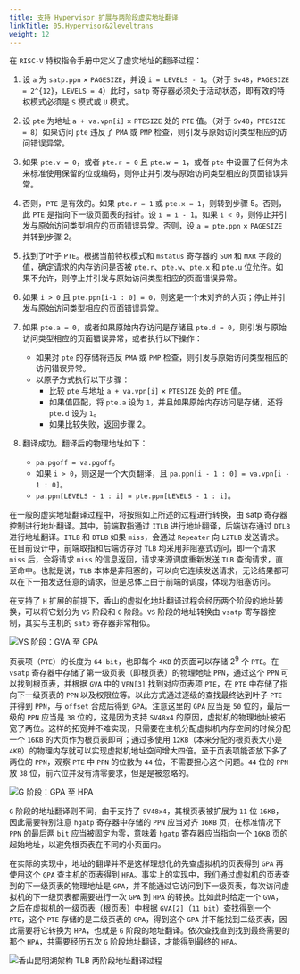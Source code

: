 ```yaml
---
title: 支持 Hypervisor 扩展与两阶段虚实地址翻译
linkTitle: 05.Hypervisor&2leveltrans
weight: 12
---
```


在 `RISC-V` 特权指令手册中定义了虚实地址的翻译过程：

1. 设 `a` 为 `satp.ppn` × `PAGESIZE`，并设 `i = LEVELS - 1`。（对于 `Sv48`，`PAGESIZE = 2^{12}`，`LEVELS = 4`）此时，`satp` 寄存器必须处于活动状态，即有效的特权模式必须是 `S` 模式或 `U` 模式。
   
2. 设 `pte` 为地址 `a + va.vpn[i]` × `PTESIZE` 处的 `PTE` 值。（对于 `Sv48`，`PTESIZE = 8`）如果访问 `pte` 违反了 `PMA` 或 `PMP` 检查，则引发与原始访问类型相应的访问错误异常。
   
3. 如果 `pte.v = 0`，或者 `pte.r = 0` 且 `pte.w = 1`，或者 `pte` 中设置了任何为未来标准使用保留的位或编码，则停止并引发与原始访问类型相应的页面错误异常。
   
4. 否则，`PTE` 是有效的。如果 `pte.r = 1` 或 `pte.x = 1`，则转到步骤 5。否则，此 `PTE` 是指向下一级页面表的指针。设 `i = i - 1`。如果 `i < 0`，则停止并引发与原始访问类型相应的页面错误异常。否则，设 `a = pte.ppn` × `PAGESIZE` 并转到步骤 2。
   
5. 找到了叶子 `PTE`。根据当前特权模式和 `mstatus` 寄存器的 `SUM` 和 `MXR` 字段的值，确定请求的内存访问是否被 `pte.r`、`pte.w`、`pte.x` 和 `pte.u` 位允许。如果不允许，则停止并引发与原始访问类型相应的页面错误异常。
   
6. 如果 `i > 0` 且 `pte.ppn[i-1 : 0] = 0`，则这是一个未对齐的大页；停止并引发与原始访问类型相应的页面错误异常。
   
7. 如果 `pte.a = 0`，或者如果原始内存访问是存储且 `pte.d = 0`，则引发与原始访问类型相应的页面错误异常，或者执行以下操作：
   - 如果对 `pte` 的存储将违反 `PMA` 或 `PMP` 检查，则引发与原始访问类型相应的访问错误异常。
   - 以原子方式执行以下步骤：
     - 比较 `pte` 与地址 `a + va.vpn[i]` × `PTESIZE` 处的 `PTE` 值。
     - 如果值匹配，将 `pte.a` 设为 `1`，并且如果原始内存访问是存储，还将 `pte.d` 设为 `1`。
     - 如果比较失败，返回步骤 2。
   
8. 翻译成功。翻译后的物理地址如下：
   - `pa.pgoff = va.pgoff`。
   - 如果 `i > 0`，则这是一个大页翻译，且 `pa.ppn[i - 1 : 0] = va.vpn[i - 1 : 0]`。
   - `pa.ppn[LEVELS - 1 : i] = pte.ppn[LEVELS - 1 : i]`。

在一般的虚实地址翻译过程中，将按照如上所述的过程进行转换，由 satp 寄存器控制进行地址翻译。其中，前端取指通过 `ITLB` 进行地址翻译，后端访存通过 `DTLB` 进行地址翻译。`ITLB` 和 `DTLB` 如果 `miss`，会通过 `Repeater` 向 `L2TLB` 发送请求。在目前设计中，前端取指和后端访存对 `TLB` 均采用非阻塞式访问，即一个请求 `miss` 后，会将请求 `miss` 的信息返回，请求来源调度重新发送 `TLB` 查询请求，直至命中。也就是说，`TLB` 本体是非阻塞的，可以向它连续发送请求，无论结果都可以在下一拍发送任意的请求，但是总体上由于前端的调度，体现为阻塞访问。

在支持了 `H` 扩展的前提下，香山的虚拟化地址翻译过程会经历两个阶段的地址转换，可以将它划分为 `VS` 阶段和 `G` 阶段。`VS` 阶段的地址转换由 `vsatp` 寄存器控制，其实与主机的 `satp` 寄存器非常相似。

![VS 阶段：GVA 至 GPA](GVA-GPA.png)

页表项（`PTE`）的长度为 `64 bit`，也即每个 `4KB` 的页面可以存储 $2^9$ 个 `PTE`。在 `vsatp` 寄存器中存储了第一级页表（即根页表）的物理地址 `PPN`，通过这个 `PPN` 可以找到根页表，并根据 `GVA` 中的 `VPN[3]` 找到对应页表项 `PTE`，在 `PTE` 中存储了指向下一级页表的 `PPN` 以及权限位等。以此方式通过逐级的查找最终达到叶子 `PTE` 并得到 `PPN`，与 `offset` 合成后得到 `GPA`。注意这里的 `GPA` 应当是 `50` 位的，最后一级的 `PPN` 应当是 `38` 位的，这是因为支持 `SV48x4` 的原因，虚拟机的物理地址被拓宽了两位。这样的拓宽并不难实现，只需要在主机分配虚拟机内存空间的时候分配一个 `16KB` 的大页作为根页表即可；通过多使用 `12KB`（本来分配的根页表大小是 `4KB`）的物理内存就可以实现虚拟机地址空间增大四倍。至于页表项能否放下多了两位的 `PPN`，观察 `PTE` 中 `PPN` 的位数为 `44` 位，不需要担心这个问题。`44` 位的 `PPN` 放 `38` 位，前六位并没有清零要求，但是是被忽略的。

![G 阶段：GPA 至 HPA](GPA-HPA.png)

`G` 阶段的地址翻译则不同，由于支持了 `SV48x4`，其根页表被扩展为 `11` 位 `16KB`，因此需要特别注意 `hgatp` 寄存器中存储的 `PPN` 应当对齐 `16KB` 页，在标准情况下 `PPN` 的最后两 `bit` 应当被固定为零，意味着 `hgatp` 寄存器应当指向一个 `16KB` 页的起始地址，以避免根页表在不同的小页面内。

在实际的实现中，地址的翻译并不是这样理想化的先查虚拟机的页表得到 `GPA` 再使用这个 `GPA` 查主机的页表得到 `HPA`。事实上的实现中，我们通过虚拟机的页表查到的下一级页表的物理地址是 `GPA`，并不能通过它访问到下一级页表，每次访问虚拟机的下一级页表都需要进行一次 `GPA` 到 `HPA` 的转换。比如此时给定一个 `GVA`，之后在虚拟机的一级页表（根页表）中根据 `GVA[2]`（`11 bit`）查找得到一个 `PTE`，这个 `PTE` 存储的是二级页表的 `GPA`，得到这个 `GPA` 并不能找到二级页表，因此需要将它转换为 `HPA`，也就是 `G` 阶段的地址翻译。依次查找直到找到最终需要的那个 `HPA`，共需要经历五次 `G` 阶段地址翻译，才能得到最终的 `HPA`。

![香山昆明湖架构 TLB 两阶段地址翻译过程](香山地址翻译过程.png)